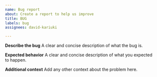 ```yaml
---
name: Bug report
about: Create a report to help us improve
title: BUG
labels: bug
assignees: david-kariuki

---
```


**Describe the bug**
A clear and concise description of what the bug is.

**Expected behavior**
A clear and concise description of what you expected to happen.

**Additional context**
Add any other context about the problem here.
